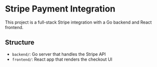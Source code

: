 # Stripe Payment Integration

This project is a full-stack Stripe integration with a Go backend and React frontend.

## Structure
- `backend/`: Go server that handles the Stripe API
- `frontend/`: React app that renders the checkout UI
